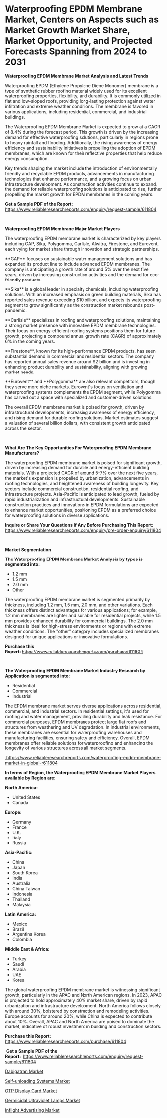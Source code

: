 <p><h1>Waterproofing EPDM Membrane Market, Centers on Aspects such as Market Growth Market Share, Market Opportunity, and Projected Forecasts Spanning from 2024 to 2031</h1></p><p><strong>Waterproofing EPDM Membrane Market Analysis and Latest Trends</strong></p>
<p><p>Waterproofing EPDM (Ethylene Propylene Diene Monomer) membrane is a type of synthetic rubber roofing material widely used for its excellent waterproofing properties, flexibility, and durability. It is commonly utilized in flat and low-sloped roofs, providing long-lasting protection against water infiltration and extreme weather conditions. The membrane is favored in various applications, including residential, commercial, and industrial buildings.</p><p>The Waterproofing EPDM Membrane Market is expected to grow at a CAGR of 8.4% during the forecast period. This growth is driven by the increasing demand for effective waterproofing solutions, particularly in regions prone to heavy rainfall and flooding. Additionally, the rising awareness of energy efficiency and sustainability initiatives is propelling the adoption of EPDM membranes, which are known for their reflective properties that help reduce energy consumption.</p><p>Key trends shaping the market include the introduction of environmentally friendly and recyclable EPDM products, advancements in manufacturing technologies that enhance performance, and a growing focus on urban infrastructure development. As construction activities continue to expand, the demand for reliable waterproofing solutions is anticipated to rise, further propelling the market growth for EPDM membranes in the coming years.</p></p>
<p><strong>Get a Sample PDF of the Report:&nbsp;</strong> <a href="https://www.reliableresearchreports.com/enquiry/request-sample/611804?utm_campaign=12&utm_medium=2&utm_source=Github&utm_content=ia&utm_term=29092024&utm_id=waterproofing-epdm-membrane">https://www.reliableresearchreports.com/enquiry/request-sample/611804</a></p>
<p>&nbsp;</p>
<p><strong>Waterproofing EPDM Membrane Major Market Players</strong></p>
<p><p>The waterproofing EPDM membrane market is characterized by key players including GAP, Sika, Polygomma, Carlisle, Alwitra, Firestone, and Eurovent, each vying for market share through innovation and strategic partnerships. </p><p>**GAP** focuses on sustainable water management solutions and has expanded its product line to include advanced EPDM membranes. The company is anticipating a growth rate of around 5% over the next five years, driven by increasing construction activities and the demand for eco-friendly products.</p><p>**Sika** is a global leader in specialty chemicals, including waterproofing solutions. With an increased emphasis on green building materials, Sika has reported sales revenue exceeding $10 billion, and expects its waterproofing segment to grow significantly as the construction market rebounds post-pandemic.</p><p>**Carlisle** specializes in roofing and waterproofing solutions, maintaining a strong market presence with innovative EPDM membrane technologies. Their focus on energy-efficient roofing systems positions them for future growth, projecting a compound annual growth rate (CAGR) of approximately 6% in the coming years.</p><p>**Firestone**, known for its high-performance EPDM products, has seen substantial demand in commercial and residential sectors. The company has reported annual sales revenue around $2 billion and is investing in enhancing product durability and sustainability, aligning with growing market needs.</p><p>**Eurovent** and **Polygomma** are also relevant competitors, though they serve more niche markets. Eurovent's focus on ventilation and waterproofing systems complements the EPDM segment, while Polygomma has carved out a space with specialized and customer-driven solutions.</p><p>The overall EPDM membrane market is poised for growth, driven by infrastructural developments, increasing awareness of energy efficiency, and rising demand for durable roofing solutions. Market estimates suggest a valuation of several billion dollars, with consistent growth anticipated across the sector.</p></p>
<p>&nbsp;</p>
<p><strong>What Are The Key Opportunities For Waterproofing EPDM Membrane Manufacturers?</strong></p>
<p><p>The waterproofing EPDM membrane market is poised for significant growth, driven by increasing demand for durable and energy-efficient building materials. With a projected CAGR of around 5-7% over the next five years, the market's expansion is propelled by urbanization, advancements in roofing technologies, and heightened awareness of building longevity. Key sectors include commercial construction, residential roofing, and infrastructure projects. Asia-Pacific is anticipated to lead growth, fueled by rapid industrialization and infrastructural developments. Sustainable construction practices and innovations in EPDM formulations are expected to enhance market opportunities, positioning EPDM as a preferred choice for waterproofing solutions in diverse applications.</p></p>
<p><strong>Inquire or Share Your Questions If Any Before Purchasing This Report:</strong> <a href="https://www.reliableresearchreports.com/enquiry/pre-order-enquiry/611804?utm_campaign=12&utm_medium=2&utm_source=Github&utm_content=ia&utm_term=29092024&utm_id=waterproofing-epdm-membrane">https://www.reliableresearchreports.com/enquiry/pre-order-enquiry/611804</a></p>
<p>&nbsp;</p>
<p><strong>Market Segmentation</strong></p>
<p><strong>The Waterproofing EPDM Membrane Market Analysis by types is segmented into:</strong></p>
<p><ul><li>1.2 mm</li><li>1.5 mm</li><li>2.0 mm</li><li>Other</li></ul></p>
<p><p>The waterproofing EPDM membrane market is segmented primarily by thickness, including 1.2 mm, 1.5 mm, 2.0 mm, and other variations. Each thickness offers distinct advantages for various applications; for example, 1.2 mm membranes are lighter and suitable for residential projects, while 1.5 mm provides enhanced durability for commercial buildings. The 2.0 mm thickness is ideal for high-stress environments or regions with extreme weather conditions. The "other" category includes specialized membranes designed for unique applications or innovative formulations.</p></p>
<p><strong>Purchase this Report:&nbsp;</strong><a href="https://www.reliableresearchreports.com/purchase/611804?utm_campaign=12&utm_medium=2&utm_source=Github&utm_content=ia&utm_term=29092024&utm_id=waterproofing-epdm-membrane">https://www.reliableresearchreports.com/purchase/611804</a></p>
<p>&nbsp;</p>
<p><strong>The Waterproofing EPDM Membrane Market Industry Research by Application is segmented into:</strong></p>
<p><ul><li>Residential</li><li>Commercial</li><li>Industrial</li></ul></p>
<p><p>The EPDM membrane market serves diverse applications across residential, commercial, and industrial sectors. In residential settings, it's used for roofing and water management, providing durability and leak resistance. For commercial purposes, EPDM membranes protect large flat roofs and structures from weathering and UV degradation. In industrial environments, these membranes are essential for waterproofing warehouses and manufacturing facilities, ensuring safety and efficiency. Overall, EPDM membranes offer reliable solutions for waterproofing and enhancing the longevity of various structures across all market segments.</p></p>
<p><a href="https://www.reliableresearchreports.com/waterproofing-epdm-membrane-market-in-global-r611804?utm_campaign=12&utm_medium=2&utm_source=Github&utm_content=ia&utm_term=29092024&utm_id=waterproofing-epdm-membrane">&nbsp;https://www.reliableresearchreports.com/waterproofing-epdm-membrane-market-in-global-r611804</a></p>
<p><strong>In terms of Region, the Waterproofing EPDM Membrane Market Players available by Region are:</strong></p>
<p>
    <p> <strong> North America: </strong>
        <ul>
            <li>United States</li>
            <li>Canada</li>
        </ul>
        </p> 
    <p> <strong> Europe: </strong>
        <ul>
            <li>Germany</li>
            <li>France</li>
            <li>U.K.</li>
            <li>Italy</li>
            <li>Russia</li>
        </ul>
        </p> 
    <p> <strong> Asia-Pacific: </strong>
        <ul>
            <li>China</li>
            <li>Japan</li>
            <li>South Korea</li>
            <li>India</li>
            <li>Australia</li>
            <li>China Taiwan</li>
            <li>Indonesia</li>
            <li>Thailand</li>
            <li>Malaysia</li>
        </ul>
        </p> 
    <p> <strong> Latin America: </strong>
        <ul>
            <li>Mexico</li>
            <li>Brazil</li>
            <li>Argentina Korea</li>
            <li>Colombia</li>
        </ul>
        </p> 
    <p> <strong> Middle East & Africa: </strong>
        <ul>
            <li>Turkey</li>
            <li>Saudi</li>
            <li>Arabia</li>
            <li>UAE</li>
            <li>Korea</li>
        </ul>
    </p>
    </p>
<p><p>The global waterproofing EPDM membrane market is witnessing significant growth, particularly in the APAC and North American regions. In 2023, APAC is projected to hold approximately 40% market share, driven by rapid urbanization and infrastructure development. North America follows closely with around 30%, bolstered by construction and remodeling activities. Europe accounts for around 20%, while China is expected to contribute about 10%. Overall, APAC and North America are poised to dominate the market, indicative of robust investment in building and construction sectors.</p></p>
<p><strong>Purchase this Report: </strong><a href="https://www.reliableresearchreports.com/purchase/611804?utm_campaign=12&utm_medium=2&utm_source=Github&utm_content=ia&utm_term=29092024&utm_id=waterproofing-epdm-membrane">https://www.reliableresearchreports.com/purchase/611804</a></p>
<p>&nbsp;<strong>Get a Sample PDF of the Report:&nbsp;&nbsp;</strong><a href="https://www.reliableresearchreports.com/enquiry/request-sample/611804?utm_campaign=12&utm_medium=2&utm_source=Github&utm_content=ia&utm_term=29092024&utm_id=waterproofing-epdm-membrane">https://www.reliableresearchreports.com/enquiry/request-sample/611804</a></p>
<p><strong></strong></p>
<p><p><a href="https://www.linkedin.com/pulse/navigating-global-dabigatran-market-landscape-trends-forecasts-seuae?utm_campaign=12&utm_medium=2&utm_source=Github&utm_content=ia&utm_term=29092024&utm_id=waterproofing-epdm-membrane">Dabigatran Market</a></p><p><a href="https://github.com/GenaGaines34/Market-Research-Report-List-1/blob/main/self-unloading-systems-market.md?utm_campaign=12&utm_medium=2&utm_source=Github&utm_content=ia&utm_term=29092024&utm_id=waterproofing-epdm-membrane">Self-unloading Systems Market</a></p><p><a href="https://issuu.com/reportprime-2/docs/otp-display-card-market-size-2030.p_30288a7c829ccc?utm_campaign=12&utm_medium=2&utm_source=Github&utm_content=ia&utm_term=29092024&utm_id=waterproofing-epdm-membrane">OTP Display Card Market</a></p><p><a href="https://issuu.com/reportprime-2/docs/germicidal-ultraviolet-lamps-market_465927e7c5275c?utm_campaign=12&utm_medium=2&utm_source=Github&utm_content=ia&utm_term=29092024&utm_id=waterproofing-epdm-membrane">Germicidal Ultraviolet Lamps Market</a></p><p><a href="https://www.linkedin.com/pulse/global-inflight-advertising-market-trends-insights-growth-s4xme?utm_campaign=12&utm_medium=2&utm_source=Github&utm_content=ia&utm_term=29092024&utm_id=waterproofing-epdm-membrane">Inflight Advertising Market</a></p></p>